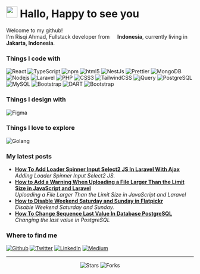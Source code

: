 <h1><img src="https://emojis.slackmojis.com/emojis/images/1531849430/4246/blob-sunglasses.gif?1531849430" width="30"/> Hallo, Happy to see you</h1>

<p>Welcome to my github! </br> I'm Risqi Ahmad, Fullstack developer from <img src="https://cdn-icons-png.flaticon.com/512/330/330476.png" width="13"/> <b> Indonesia</b>, currently living in <img src="https://cdn-icons-png.flaticon.com/512/330/330476.png" width="13"/> <b>Jakarta, Indonesia</b>. </p>
<h3>Things I code with</h3>
<p>
  <img alt="React" src="https://img.shields.io/badge/-React-45b8d8?style=flat-square&logo=react&logoColor=white" />
  <img alt="TypeScript" src="https://img.shields.io/badge/-TypeScript-007ACC?style=flat-square&logo=typescript&logoColor=white" />
  <img alt="npm" src="https://img.shields.io/badge/-NPM-CB3837?style=flat-square&logo=npm&logoColor=white" />
  <img alt="html5" src="https://img.shields.io/badge/-HTML5-E34F26?style=flat-square&logo=html5&logoColor=white" />
  <img alt="NestJs" src="https://img.shields.io/badge/-NestJs-ea2845?style=flat-square&logo=nestjs&logoColor=white" />
  <img alt="Prettier" src="https://img.shields.io/badge/-Prettier-F7B93E?style=flat-square&logo=prettier&logoColor=white" />
  <img alt="MongoDB" src="https://img.shields.io/badge/-MongoDB-13aa52?style=flat-square&logo=mongodb&logoColor=white" />
  <img alt="Nodejs" src="https://img.shields.io/badge/-Nodejs-43853d?style=flat-square&logo=Node.js&logoColor=white" />
  <img src="https://img.shields.io/badge/-Laravel-F23B2F?style=flat-square&logo=laravel&logoColor=white" alt="Laravel">
  <img src="https://img.shields.io/badge/-PHP-7A86B8?style=flat-square&logo=php&logoColor=white" alt="PHP">
  <img src="https://img.shields.io/badge/-CSS-254BDD?style=flat-square&logo=css3&logoColor=white" alt="CSS3">
  <img src="https://img.shields.io/badge/-TailwindCSS-38BDF8?style=flat-square&logo=tailwind-css&logoColor=white" alt="TailwindCSS">
  <img src="https://img.shields.io/badge/-jQuery-0865A7?style=flat-square&logo=jquery&logoColor=white" alt="jQuery">
  <img src="https://img.shields.io/badge/-PostgreSQL-31648C?style=flat-square&logo=postgresql&logoColor=white" alt="PostgreSQL">
  <img src="https://img.shields.io/badge/-MySQL-F9E7CC?style=flat-square&logo=mysql&logoColor=black" alt="MySQL">
  <img src="https://img.shields.io/badge/-Bootstrap-8512F7?style=flat-square&logo=bootstrap&logoColor=white" alt="Bootstrap">
  <img src="https://img.shields.io/badge/-DART-2BB7F6?style=flat-square&logo=dart&logoColor=white" alt="DART">
  <img src="https://img.shields.io/badge/-DART-2BB7F6?style=flat-square&logo=dart&logoColor=white" alt="Bootstrap">
</p>

<h3>Things I design with</h3>
<p>
    <img src="https://img.shields.io/badge/-Figma-EA4C1D?style=flat-square&logo=figma&logoColor=white" alt="Figma">
</p>

<h3>Things I love to explore</h3>
<p>
    <img src="https://img.shields.io/badge/-Golang-00A7D0?style=flat-square&logo=go&logoColor=white" alt="Golang">
</p>
<!-- 
<h3>Open source projects</h3>
<table>
  <thead align="center">
    <tr border: none;>
      <td><b>🎁 Projects</b></td>
      <td><b>⭐ Stars</b></td>
      <td><b>📚 Forks</b></td>
      <td><b>🛎 Issues</b></td>
      <td><b>📬 Pull requests</b></td>
    </tr>
  </thead>
  <tbody>
    <tr>
      <td><a href="https://github.com/thmsgbrt/react-simple-pull-to-refresh"><b>React PullToRefresh component</b></a></td>
      <td><img alt="Stars" src="https://img.shields.io/github/stars/thmsgbrt/react-simple-pull-to-refresh?style=flat-square&labelColor=343b41"/></td>
      <td><img alt="Forks" src="https://img.shields.io/github/forks/thmsgbrt/react-simple-pull-to-refresh?style=flat-square&labelColor=343b41"/></td>
      <td><img alt="Issues" src="https://img.shields.io/github/issues/thmsgbrt/react-simple-pull-to-refresh?style=flat-square&labelColor=343b41"/></td>
      <td><img alt="Pull Requests" src="https://img.shields.io/github/issues-pr/thmsgbrt/react-simple-pull-to-refresh?style=flat-square&labelColor=343b41"/></td>
    </tr>
	  <tr>
      <td><a href="https://github.com/thmsgbrt/Chrome-Extension-with-React-and-Typescript-Starter-Pack"><b>Typescript & React Chrome Extension Starter</b></a></td>
      <td><img alt="Stars" src="https://img.shields.io/github/stars/thmsgbrt/Chrome-Extension-with-React-and-Typescript-Starter-Pack?style=flat-square&labelColor=343b41"/></td>
      <td><img alt="Forks" src="https://img.shields.io/github/forks/thmsgbrt/Chrome-Extension-with-React-and-Typescript-Starter-Pack?style=flat-square&labelColor=343b41"/></td>
      <td><img alt="Issues" src="https://img.shields.io/github/issues/thmsgbrt/Chrome-Extension-with-React-and-Typescript-Starter-Pack?style=flat-square&labelColor=343b41"/></td>
      <td><img alt="Pull Requests" src="https://img.shields.io/github/issues-pr/thmsgbrt/Chrome-Extension-with-React-and-Typescript-Starter-Pack?style=flat-square&labelColor=343b41"/></td>
    </tr>
    <tr>
      <td><a href="https://github.com/thmsgbrt/nodejs-typescript-express-apollo-graphql-starter"><b>NodeJs Express TypeScript GraphQL Starter</b></a></td>
      <td><img alt="Stars" src="https://img.shields.io/github/stars/thmsgbrt/nodejs-typescript-express-apollo-graphql-starter?style=flat-square&labelColor=343b41"/></td>
      <td><img alt="Forks" src="https://img.shields.io/github/forks/thmsgbrt/nodejs-typescript-express-apollo-graphql-starter?style=flat-square&labelColor=343b41"/></td>
      <td><img alt="Issues" src="https://img.shields.io/github/issues/thmsgbrt/nodejs-typescript-express-apollo-graphql-starter?style=flat-square&labelColor=343b41"/></td>
      <td><img alt="Pull Requests" src="https://img.shields.io/github/issues-pr/thmsgbrt/nodejs-typescript-express-apollo-graphql-starter?style=flat-square&labelColor=343b41"/></td>
    </tr>
  </tbody>
</table> -->
<h3>My latest posts</h3>
<ul>
  <li><a href="https://medium.com/@ahmadreys/how-to-add-loader-spinner-input-select2-js-in-laravel-with-ajax-5c7795b4654d"><b> How To Add Loader Spinner Input Select2 JS In Laravel With Ajax</b></a><br/><i>Adding Loader Spinner Input Select2 JS.</i></li>
  <li><a href="https://medium.com/@ahmadreys/how-to-add-a-warning-when-uploading-a-file-larger-than-the-limit-size-in-javascript-and-laravel-b7bb00ed17e5"><b> How to Add a Warning When Uploading a File Larger Than the Limit Size in JavaScript and Laravel</b></a><br/><i>Uploading a File Larger Than the Limit Size in JavaScript and Laravel</i></li>
  <li><a href="https://medium.com/@ahmadreys/how-to-disable-weekend-saturday-and-sunday-in-flatpickr-a7067b5a5def"><b> How to Disable Weekend Saturday and Sunday in Flatpickr</b></a><br/><i>Disable Weekend Saturday and Sunday.</i></li>
  <li><a href="https://medium.com/@ahmadreys/how-to-change-sequence-last-value-in-database-postgresql-d3c5bd0d6e36"><b>How To Change Sequence Last Value In Database PostgreSQL</b></a><br/><i>Changing the last value in PostgreSQL</i></li>
  
</ul>
<h3>Where to find me</h3>
<p><a href="https://github.com/risqi17" target="_blank"><img alt="Github" src="https://img.shields.io/badge/GitHub-%2312100E.svg?&style=for-the-badge&logo=Github&logoColor=white" /></a> <a href="https://twitter.com/rsq_ahmd" target="_blank"><img alt="Twitter" src="https://img.shields.io/badge/twitter-%231DA1F2.svg?&style=for-the-badge&logo=twitter&logoColor=white" /></a> <a href="https://www.linkedin.com/in/risqiahmad/" target="_blank"><img alt="LinkedIn" src="https://img.shields.io/badge/linkedin-%230077B5.svg?&style=for-the-badge&logo=linkedin&logoColor=white" /></a> <a href="https://medium.com/@ahmadreys" target="_blank"><img alt="Medium" src="https://img.shields.io/badge/medium-%2312100E.svg?&style=for-the-badge&logo=medium&logoColor=white" /></a>
</p>

---
<p align="center"><img alt="Stars" src="https://img.shields.io/github/stars/risqi17/risqi17?style=flat-square&labelColor=343b41"/> <img alt="Forks" src="https://img.shields.io/github/forks/risqi17/risqi17?style=flat-square&labelColor=343b41"/></p>
